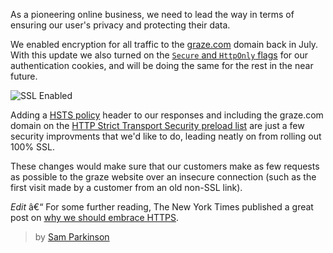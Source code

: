 As a pioneering online business, we need to lead the way in terms of ensuring our user's privacy and protecting their data.

We enabled encryption for all traffic to the [graze.com](https://graze.com) domain back in July. With this update we also turned on the [`Secure` and `HttpOnly` flags][1] for our authentication cookies, and will be doing the same for the rest in the near future.

![SSL Enabled](https://d29heo999a0e0g.cloudfront.net/c6b4e3a5b09e9518f1c8a0efe59d56ce.png)

Adding a [HSTS policy][2] header to our responses and including the graze.com domain on the [HTTP Strict Transport Security preload list][3] are just a few security improvments that we'd like to do, leading neatly on from rolling out 100% SSL.

These changes would make sure that our customers make as few requests as possible to the graze website over an insecure connection (such as the first visit made by a customer from an old non-SSL link).

*Edit* â€“ For some further reading, The New York Times published a great post on [why we should embrace HTTPS][4].

> by [Sam Parkinson](https://github.com/sjparkinson)

[1]: https://en.wikipedia.org/wiki/HTTP_cookie#Secure_and_HttpOnly
[2]: https://en.wikipedia.org/wiki/HTTP_Strict_Transport_Security
[3]: http://www.chromium.org/sts
[4]: http://open.blogs.nytimes.com/2014/11/13/embracing-https/